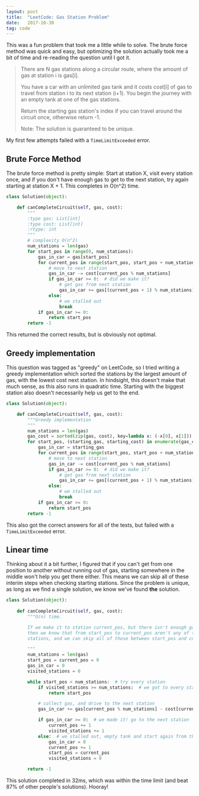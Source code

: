 ```yaml
---
layout: post
title:  "LeetCode: Gas Station Problem"
date:   2017-10-30
tag: code
---
```


This was a fun problem that took me a little while to solve. The brute force method was quick and easy, but optimizing the solution actually took me a bit of time and re-reading the question until I got it. 

> There are N gas stations along a circular route, where the amount of gas at station i is gas[i].
>
> You have a car with an unlimited gas tank and it costs cost[i] of gas to travel from station i to its next station (i+1). You begin the journey with an empty tank at one of the gas stations.
>
> Return the starting gas station's index if you can travel around the circuit once, otherwise return -1.
>
> Note: The solution is guaranteed to be unique.

My first few attempts failed with a `TimeLimitExceeded` error. 

## Brute Force Method
The brute force method is pretty simple: Start at station X, visit every station once, and if you don't have enough gas to get to the next station, try again starting at station X + 1. This completes in O(n^2) time. 

```python
class Solution(object):

    def canCompleteCircuit(self, gas, cost):
        """
        :type gas: List[int]
        :type cost: List[int]
        :rtype: int
        """
        # complexity O(n^2)
        num_stations = len(gas)
        for start_pos in range(0, num_stations):
            gas_in_car = gas[start_pos]
            for current_pos in range(start_pos, start_pos + num_stations):
                # move to next station
                gas_in_car -= cost[current_pos % num_stations]
                if gas_in_car >= 0:  # did we make it?
                    # get gas from next station
                    gas_in_car += gas[(current_pos + 1) % num_stations]
                else:
                    # we stalled out
                    break
            if gas_in_car >= 0:
                return start_pos
        return -1
```
This returned the correct results, but is obviously not optimal. 

## Greedy implementation
This question was tagged as "greedy" on LeetCode, so I tried writing a greedy implementation which sorted the stations by the largest amount of gas, with the lowest cost next station. In hindsight, this doesn't make that much sense, as this also runs in quadratic time. Starting with the biggest station also doesn't necessarily help us get to the end.

```python
class Solution(object):

    def canCompleteCircuit(self, gas, cost):
        """Greedy implementation
        """
        num_stations = len(gas)
        gas_cost = sorted(zip(gas, cost), key=lambda x: (-x[0], x[1])) # sort by highest gas, and lowest cost
        for start_pos, (starting_gas, starting_cost) in enumerate(gas_cost):
            gas_in_car = starting_gas
            for current_pos in range(start_pos, start_pos + num_stations):
                # move to next station
                gas_in_car -= cost[current_pos % num_stations]
                if gas_in_car >= 0:  # did we make it?
                    # get gas from next station
                    gas_in_car += gas[(current_pos + 1) % num_stations]
                else:
                    # we stalled out
                    break
            if gas_in_car >= 0:
                return start_pos
        return -1
```

This also got the correct answers for all of the tests, but failed with a `TimeLimitExceeded` error.

## Linear time

Thinking about it a bit further, I figured that if you can't get from one position to another without running out of gas, starting somewhere in the middle won't help you get there either. This means we can skip all of these interim steps when checking starting stations. Since the problem is unique, as long as we find a single solution, we know we've found **the** solution.

```python 
class Solution(object):
    
    def canCompleteCircuit(self, gas, cost):
        """O(n) time.

        If we make it to station current_pos, but there isn't enough gas to get to current_pos+1,
        then we know that from start_pos to current_pos aren't any of the starting
        stations, and we can skip all of those between start_pos and current_pos.

        """
        num_stations = len(gas)
        start_pos = current_pos = 0
        gas_in_car = 0
        visited_stations = 0

        while start_pos < num_stations:  # try every station
            if visited_stations >= num_stations:  # we got to every station, so return the starting position
                return start_pos

            # collect gas, and drive to the next station
            gas_in_car += gas[current_pos % num_stations] - cost[current_pos % num_stations]

            if gas_in_car >= 0:  # we made it! go to the next station
                current_pos += 1
                visited_stations += 1
            else:  # we stalled out, empty tank and start again from the next potential position
                gas_in_car = 0
                current_pos += 1
                start_pos = current_pos
                visited_stations = 0

        return -1
```

This solution completed in 32ms, which was within the time limit (and beat 87% of other people's solutions). Hooray!
